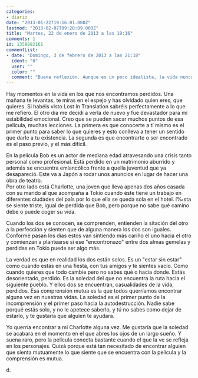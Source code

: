 ```yaml
---
categories:
- diario
date: "2013-01-22T19:16:01.000Z"
lastmod: "2013-02-07T09:28:09.000Z"
title: "Martes, 22 de enero de 2013 a las 19:16"
comments: 1
id: 1358882161
commentList:
- date: "Domingo, 3 de febrero de 2013 a las 21:18"
  ident: "0"
  user: ""
  color: ""
  comment: "Buena reflexión. Aunque es un poco idealista, la vida nunca es como la pintan las películas de Hollywood. Cuidado que te pueden hacer mucho daño por ahí. Pero la película la voy a ver."
---
```


Hay momentos en la vida en los que nos encontramos perdidos. Una mañana te levantas, te miras en el espejo y has olvidado quien eres, que quieres. Si habéis visto Lost In Translation sabréis perfectamente a lo que me refiero. El otro día me decidí a verla de nuevo y fue devastador para mi estabilidad emocional. Creo que se pueden sacar muchos puntos de esa película, muchas lecciones. La primera es que conocerte a tí mismo es el primer punto para saber lo que quieres y esto conlleva a tener un sentido que darle a tu existencia. La segunda es que encontrarte o ser encontrado es el paso previo, y el más difícil.  
  
En la película Bob es un actor de mediana edad atravesando una crisis tanto personal como profesional. Está perdido en un matrimonio aburrido y además se encuentra emlancólico frente a quella juventud que ya desapareció. Este va a Japón a rodar unos anuncios en lugar de hacer una obra de teatro.  
Por otro lado está Charlotte, una joven que lleva apenas dos años casada con su marido al que acompaña a Tokio cuando éste tiene un trabajo en diferentes ciudades del país por lo que ella se queda sola en el hotel. í‰sta se siente triste, igual de perdida que Bob, pero porque no sabe qué camino debe o puede coger su vida.  
  
Cuando los dos se conocen, se comprenden, entienden la sitación del otro a la perfección y sienten que de alguna manera los dos son iguales. Conforme pasan los días estos van sintiendo más cariño el uno hacia el otro y comienzan a plantearse si ese "encontronazo" entre dos almas gemelas y perdidas en Tokio puede ser algo más.  
  
La verdad es que en realidad los dos están solos. Es un "estar sin estar" como cuando estás en una fiesta, con tus amigos y te sientes vacío. Como cuando quieres que todo cambie pero no sabes qué o hacia donde. Estás desorientado, perdido. Es la soledad del que no encuentra la ruta hacia el siguiente pueblo. Y ellos dos se encuentran, casualidades de la vida, perdidos. Esa comprensión mutua es la que todos querríamos encontrar alguna vez en nuestras vidas. La soledad es el primer punto de la incomprensión y el primer paso hacia la autodestrucción. Nadie sabe porqué estás solo, y no le apetece saberlo, y tú no sabes como dejar de estarlo, y te gustaría que alguien te ayudara.   
  
Yo querría encontrar a mi Charlotte alguna vez. Me gustaría que la soledad se acabara en el momento en el que abres los ojos de un largo sueño. Y suena raro, pero la película conecta bastante cuando el que la ve se refleja en los personajes. Quizá porque está tan necesitado de encontrar alguien que sienta mutuamente lo que siente que se encuentra con la película y la comprensión es mutua.   
  
d.